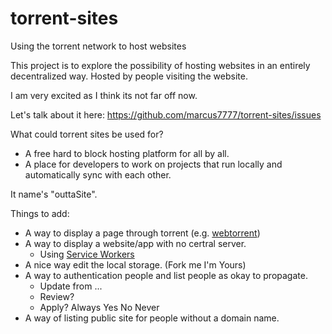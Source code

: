 torrent-sites
=============

Using the torrent network to host websites

This project is to explore the possibility of hosting websites in an entirely decentralized way. Hosted by people visiting the website.

I am very excited as I think its not far off now.

Let's talk about it here: https://github.com/marcus7777/torrent-sites/issues

What could torrent sites be used for?
* A free hard to block hosting platform for all by all.
* A place for developers to work on projects that run locally and automatically sync with each other.

It name's "outtaSite". 

Things to add:
* A way to display a page through torrent (e.g. [webtorrent](https://github.com/feross/webtorrent))
* A way to display a website/app with no certral server.
  * Using [Service Workers](http://www.w3.org/TR/2014/WD-service-workers-20141118/)
* A nice way edit the local storage. (Fork me I'm Yours)
* A way to authentication people and list people as okay to propagate.
  * Update from ...
  * Review?
  * Apply? Always Yes No Never
* A way of listing public site for people without a domain name.
